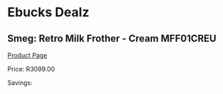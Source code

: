 
# Ebucks Dealz
## Smeg: Retro Milk Frother - Cream MFF01CREU
[Product Page](https://www.ebucks.com/web/shop/productSelected.do?prodId=1158872105&catId=1196428103)

Price: R3099.00

Savings: 


	